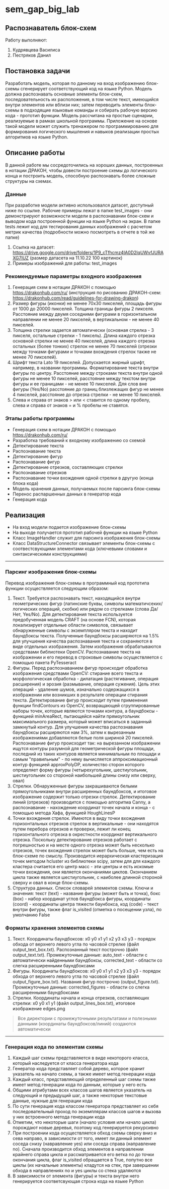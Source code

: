 # sem_gap_big_lab
## Распознаватель блок-схем
Работу выполняют:
1. Кудрявцева Василиса
2. Пестряков Данил

## Постановка задачи
Разработать модель, которая по данному на вход изображению блок-схемы сгенерирует соответствующий код на языке Python. Модель должна распознавать основные элементы блок-схем, последовательность их расположения, в том числе текст, имеющийся внутри элементов или вблизи них; затем переводить элементы блок-схемы в подходящие языковые команды и собирать рабочую версию кода - прототип функции. Модель рассчитана на простые сценарии, реализуемые в рамках школьной программы. Приложение на основе такой модели может служить тренажером по программированию для формирования логического мышления и навыков реализации простых алгоритмов на языке Python.

## Описание работы
В данной работе мы сосредоточились на хороших данных, построенных в нотации ДРАКОН, чтобы довести построение схемы до логического конца и построить модель, способную распознавать более сложные структуры на схемах.

### Данные
При разработке модели активно использовался датасет, доступный ниже по ссылке. Рабочие примеры лежат в папке test_images - они демонстрируют возможности модели в распознавании блок-схем и выводом кода построенной функции на языке Python на экран. В папке tests лежит код для тестирования данных изображений с расчетом метрик качества (подробности можно посмотреть в отчете в той же папке)
1. Ссылка на датасет: https://drive.google.com/drive/folders/1P9_cTfhcmz4IA0D2IqUWvfJURAXG7IUZ (размер датасета на 11.10.22 100 картинок)
2. Примеры изображений для работы: test_images

### Рекомендуемые параметры входного изображения
1. Генерация схем в нотации ДРАКОН с помощью https://drakonhub.com/ru/ (инструкция по рисованию ДРАКОН-схем: https://drakonhub.com/read/guidelines-for-drawing-drakon) 
2. Размер фигуры (иконки) не менее 70х30 пикселей, площадь фигуры от 1000 до 20000 пикселей. Толщина границы фигуры 2 пикселя. Расстояние между двумя соседними фигурами в горизонтальном направлении не менее 20 пикселей, в вертикальном - не менее 40 пикселей.
3. Толщина стрелки задается автоматически (основная стрелка - 3 пикселя, остальные стрелки - 1 пиксель). Длина каждого отрезка основной стрелки не менее 40 пикселей, длина каждого отрезка остальных (более тонких) стрелок не менее 70 пикселей (отрезки между точками фигурами и точками вхождения стрелок также не менее 70 пикселей).
4. Шрифт текста Lato 19 пикселей. Допускается жирный шрифт, например, в названии программы. Форматирование текста внутри фигуры по центру. Расстояние между строками текста внутри одной фигуры не менее 10 пикселей, расстояние между текстом внутри фигуры и ее границами - не менее 10 пикселей. Для слов вне фигуры (Yes/No) расстояние до границ близлежащих фигур не менее 4 пикселей, расстояние до отрезка стрелки - не менее 10 пикселей.
5. Слева и справа от знаков > или < ставится по одному пробелу, слева и справа от знаков = и % пробелы не ставятся.

### Этапы работы программы
- Генерация схем в нотации ДРАКОН с помощью https://drakonhub.com/ru/ 
- Разработка требований к входному изображению со схемой
- Детектирование текста
- Распознавание текста 
- Детектирование фигур
- Распознавание фигур
- Детектирование отрезков, составляющих стрелки
- Распознавание отрезков
- Распознавание точки вхождения одной стрелки в другую (конца блока кода)
- Модель хранения данных, получаемых после парсинга блок-схемы
- Перенос распаршенных данных в генератор кода
- Генерация кода

## Реализация
- На вход модели подается изображение блок-схемы
- На выходе получается прототип рабочей функции на языке Python 
- Класс ImageHandler служит для парсинга изображения блок-схемы
- Класс DataStructureConnector связывает элементы блок-схемы с соотвестсвующими элементами кода (ключевыми словами и синтаксическими конструкциями)
___
### Парсинг изображения блок-схемы
Перевод изображения блок-схемы в программный код прототипа функции осуществляется следующим образом:
1. Текст. Требуется распознавать текст, находящийся внутри геометрических фигур (латинские буквы, символы математичсеких/логических операций, скобки) или рядом со стрелками (слова Да/Нет, Yes/No). Для детектирования текста используется предобученная модель CRAFT (на основе FCN), которая локализирует отдельные области символов, связывает обнаруженные символы с экземпляром текста и находит баундбоксы текста. Полученные баундбоксы расширяются на 1.5% для улучшения качества распознавания текста и сохраняются в виде отдельных изображения. Затем изображения обрабатываются средствами библиотеки OpenCV. Распознавание текста на изображении и его перевод в строковые символы осуществляется с помощью пакета PyTesseract  
2. Фигуры. Перед распознаванием фигур происходит обработка изображения средствами OpenCV: стирание всего текста и морфологическая обработка - дилатация (растягивание, операция расширения) и эрозия (размывание, операция сужения). Цель этих операций - удаление шумов, изначально содержащихся в изображении или возникших в результате операции стирания текста. Детектирование фигур происходит путем применения функции findContours из OpenCV, возвращающей сгруппированные наборы точек, которые являются точками контура,  а баундбоксы - функцией minAreaRect, пытающейся найти прямоугольник максимального размера, который может вписаться в заданный замкнутый контур. Для улучшения качества распознавания баундбоксы расширяются нам 3%, затем к вырезанным изображениями добавляются белые поля шириной 20 пикселей. Распознавание фигур происходит так: на вырезанном изображении ищутся контуры разумной для геометрической фигуры площади, последний из таких контуров является минимальным по площади и самым "правильным" - по нему вычисляется аппроксимационный контур функцией approxPolyDP, количество сторон которого определяет форму фигуры (четырехугольник, шестиугольник, шестиугольник со стороной наибольшей длины снизу или сверху, овал)
3. Стрелки. Обнаруженные фигуры закрашиваются белыми прямоугольниками внутри расширенных баундбоксов, и итоговое изображение содержит только отрезки стрелок. Детектирование линий (отрезков) производится с помощью алгоритма Canny, а распознавание - нахождение координат точек начала и конца - с помощью метода Хафа, функцией HoughLinesP 
4. Точки вхождения стрелок. Имеются в виду точки вхождения горизонтальных отрезков стрелок в вертикальные - они находятся путем перебора отрезков и проверки, лежит ли конец горизонтального отрезка в окрестности координат вертикального отрезка. Поскольку детектирование отрезков работает с погрешностью и на месте одного отрезка может быть несколько отрезков, точек вхождения стрелок может быть больше, чем есть на блок-схеме по смыслу. Производится иерархическая кластеризация точек методом hcluster из библиотеки scipy, затем для для каждого кластера считается его центр масс - эти центры и есть искомые точки вхождения, они является окончаниями циклов. Окончанием цикла также является шестиугольник, с наиболее длинной стороной сверху и овал в конце блок-схемы.
5. Структура данных. Список словарей элементов схемы. Ключи и значения: текст (text) - название фигуры (может быть и точка), бокс (box) - набор координат углов баундбокса фигуры, координаты (coord) - координаты центра тяжести баунбокса, код (code) - текст внутри фигуры, также флаг is_visited (отметка о посещении узла), по умолчанию False

### Форматы хранения элементов схемы
1. Текст. Координаты баундбоксов: x0 y0 x1 y1 x2 y3 x3 y3 - порядок обхода от верхнего левого угла по часовой стрелке (файл output_text_box.txt). Распознанный текст построчно (файл output_text.txt). Промежуточные данные: auto_text - области с автоматически найденными баундбоксы, corrected_text - области со слегка расширенными баундбоксами
2. Фигуры. Координаты баундбоксов: x0 y0 x1 y1 x2 y3 x3 y3 - порядок обхода от верхнего левого угла по часовой стрелке (файл output_figure_box.txt). Названия фигур построчно (output_figure.txt). Промежуточные данные: corrected_figures - области со слегка расширенными баундбоксами 
3. Стрелки. Координаты начала и конца отрезков, составляющих стрелки: x0 y0 x1 y1 (файл output_lines_box.txt), итоговое изображение edges.png
> Все директории с промежуточными результатами и полезными данными (координаты баундбоксов/линий) создаются автоматически
___
### Генерация кода по элементам схемы
1. Каждый шаг схемы представляется в виде некоторого класса, который наследуется от класса генератора кода
2. Генератор кода представляет собой дерево, которое хранит указатель на начало схемы, а также имеет метод генерации кода
3. Каждый класс, представляющий определенный шаг схемы также имеет метод генерации кода по данным, которые у него есть
4. Общими атрибутами всех классов шагов является указатель на следующий и предыдущий шаг, а также некоторые текстовые данные, нужные для генерации кода
5. По сути генерация кода классом генератора представляет из себя последовательный проход по экземплярам классов шагов и вызова у них встроенного метода генерации кода
6. Отметим, что некоторые шаги (начало условия или начало цикла) порождают новые деревья, поэтому код генерируется рекурсивно
7. При построении кода осуществляется обход схемы сверху вниз и сева направо, в зависимости от того, имеет ли данный элемент соседа снизу (навравление yes) или соседа справа (направление no). Сначала производится обход элементов в направлении крайнего справа цикла и рассматривается его ветка no до точки окончания цикла, флаг is_visited обращается в True, попутно все циклы (их начальные элементы) кладутся на стек, при завершении обхода в направлениях no и yes циклы со стека удаляются
8. В зависимости от элемента (фигуры) и текста внутри него генерируется соответсвующая строка кода на языке Python